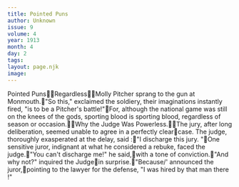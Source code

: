 ```yaml
---
title: Pointed Puns
author: Unknown
issue: 9
volume: 4
year: 1913
month: 4
day: 2
tags:
layout: page.njk
image:
---
```

Pointed PunsRegardlessMolly Pitcher sprang to the gun at Monmouth."So this," exclaimed the soldiery, their imaginations instantly fired, "is to be a Pitcher's battle!"For, although the national game was still on the knees of the gods, sporting blood is sporting blood, regardless of season or occasion.Why the Judge Was Powerless.The jury, after long deliberation, seemed unable to agree in a perfectly clearcase. The judge, thoroughly exasperated at the delay, said :"I discharge this jury. "One sensitive juror, indignant at what he considered a rebuke, faced the judge."You can't discharge me!" he said,with a tone of conviction."And why not?" inquired the Judgein surprise."Because/' announced the juror,pointing to the lawyer for the defense, "I was hired by that man there !"
